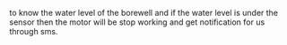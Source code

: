 
to know the water level of the borewell and if the water level is under the sensor then the motor will be stop working and get notification for us through sms.
